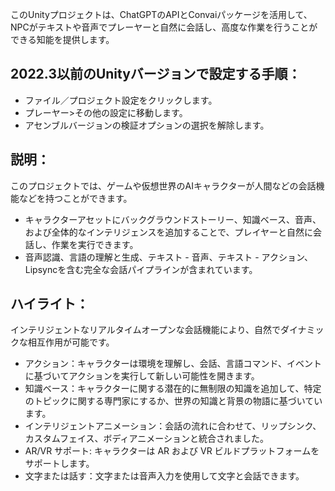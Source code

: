 このUnityプロジェクトは、ChatGPTのAPIとConvaiパッケージを活用して、NPCがテキストや音声でプレーヤーと自然に会話し、高度な作業を行うことができる知能を提供します。

## 2022.3以前のUnityバージョンで設定する手順：

- ファイル／プロジェクト設定をクリックします。
- プレーヤー>その他の設定に移動します。
- アセンブルバージョンの検証オプションの選択を解除します。

## 説明：

このプロジェクトでは、ゲームや仮想世界のAIキャラクターが人間などの会話機能などを持つことができます。
- キャラクターアセットにバックグラウンドストーリー、知識ベース、音声、および全体的なインテリジェンスを追加することで、プレイヤーと自然に会話し、作業を実行できます。
- 音声認識、言語の理解と生成、テキスト - 音声、テキスト - アクション、Lipsyncを含む完全な会話パイプラインが含まれています。

## ハイライト：

インテリジェントなリアルタイムオープンな会話機能により、自然でダイナミックな相互作用が可能です。
- アクション：キャラクターは環境を理解し、会話、言語コマンド、イベントに基づいてアクションを実行して新しい可能性を開きます。
- 知識ベース：キャラクターに関する潜在的に無制限の知識を追加して、特定のトピックに関する専門家にするか、世界の知識と背景の物語に基づいています。
- インテリジェントアニメーション：会話の流れに合わせて、リップシンク、カスタムフェイス、ボディアニメーションと統合されました。
- AR/VR サポート: キャラクターは AR および VR ビルドプラットフォームをサポートします。
- 文字または話す：文字または音声入力を使用して文字と会話できます。
